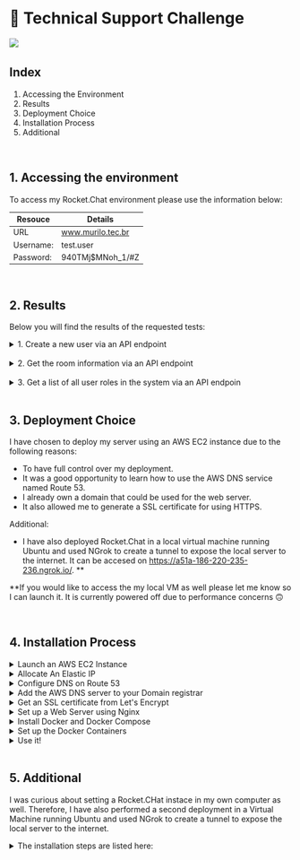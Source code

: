 # :rocket: Technical Support Challenge

<img src="https://itcraftapps.com/wp-content/uploads/2019/05/rocket-1.png" height="600px">

## Index
1. Accessing the Environment
2. Results
3. Deployment Choice
4. Installation Process
5. Additional
<br>

## 1. Accessing the environment

To access my Rocket.Chat environment please use the information below:

| Resouce | Details |
| ------------- | ------------- |
| URL  | www.murilo.tec.br  |
| Username:  | test.user  |
| Password:  | 940TMj$MNoh_1/#Z  |
<br>

## 2. Results
Below you will find the results of the requested tests:
  
  <details><summary>1. Create a new user via an API endpoint</summary><br>
    <p>Admin user:</p>
    <img src="https://github.com/mpinheiro-it/Rocket.Chat_ES_Murilo_Pinheiro/blob/main/0-Creating-New-Admin-User.png" height="400px">
    <p>Regular user:</p>
    <img src="https://github.com/mpinheiro-it/Rocket.Chat_ES_Murilo_Pinheiro/blob/main/01-Creating-New-User.png" height="400px">
    <p>Regular user logged in:</p>
    <img src="https://github.com/mpinheiro-it/Rocket.Chat_ES_Murilo_Pinheiro/blob/main/1-New-User-Logged-In.png" height="400px" width="1000px">    
  </details>
    <br>
    
  <details><summary>2. Get the room information via an API endpoint</summary><br>    
    <img src="https://github.com/mpinheiro-it/Rocket.Chat_ES_Murilo_Pinheiro/blob/main/2-Room-Information.png" height="400px">    
  </details><br>
  
   <details><summary>3. Get a list of all user roles in the system via an API endpoin</summary><br>    
    <img src="https://github.com/mpinheiro-it/Rocket.Chat_ES_Murilo_Pinheiro/blob/main/3-List-Of-Users-And-Roles.png" height="400px">
   </details><br>

## 3. Deployment Choice

I have chosen to deploy my server using an AWS EC2 instance due to the following reasons:

- To have full control over my deployment.
- It was a good opportunity to learn how to use the AWS DNS service named Route 53. 
- I already own a domain that could be used for the web server.
- It also allowed me to generate a SSL certificate for using HTTPS.

Additional:

- I have also deployed Rocket.Chat in a local virtual machine running Ubuntu and used NGrok to create a tunnel to expose the local server to the internet. It can be accesed on https://a51a-186-220-235-236.ngrok.io/. **

**If you would like to access the my local VM as well please let me know so I can launch it. It is currently powered off due to performance concerns :upside_down_face:


<br>

## 4. Installation Process

<details><summary>Launch an AWS EC2 Instance</summary>
<p><br>
Log into AWS console, open the "EC2" service, click on "Instances" in the left sidebar and click on "Launch Instance" to setup a new EC2 instance. Now follow the steps below:
<li>In the first step search for "Ubuntu Server 18.04 LTS" with "64-bit (x86)" architecture and click on "Select"</li>
<li>Select an instance type of your choice and click "Next"</li>
<li>Adjust the instance details as needed or keep the defaults. Proceed with "Next"</li>
<li>Adjust the storage size and configuration as needed and click on "Next"</li>
<li>Make sure to add a tag called "Name" and assign a value</li>
<li>Allow "SSH", "HTTP" and "HTTPS" in the security group configuration, proceed with "Review and Launch"</li>
<li>Review your instance configuration and confirm with "Launch"</li>
<li>Choose an existing key pair or create a new one and click on "Launch Instance"</li>
</p>
</details>

<details><summary>Allocate An Elastic IP</summary>
<p><br>
Back in the "EC2" service dashboard, click on "Elastic IPs" in the left sidebar:
<li>Click on "Allocate New Address"</li>
<li>Select "Amazon's pool of IPv4 addresses" and click on "Allocate"</li>
<li>Click on the newly created IP address and select "Associate Elastic IP address"</li>
<li>Select your instance and click "Associate"</li>
<li>In the details below, copy the "Public DNS". You will need it in the DNS step.
(It should be in a format like this: ec2-18-197-161-168.eu-central-1.compute.amazonaws.com)</li>
</p>
</details>

<details><summary>Configure DNS on Route 53</summary>
<p><br>
Open the "Route 53" service dashboard:

<li>Create a new hosted zone by clicking on "Create Hosted Zone":</li>
<li>Enter your domain name and select "Public Hosted Zone" as type, then click on "Create"</li>
<li>Select your newly created zone and click on "Create Record Set"</li>
<li>Enter "www" as subdomain (if desired), select Type "CNAME", enter the Public DNS name from the above step to the value field and click "Create"
Click on "Allocate New Address"</li>
</p>
</details>

<details><summary>Add the AWS DNS server to your Domain registrar</summary>
<p><br>
Once you finish creating your "Route 53" hosted zone, the dashboard should display the AWS DNS servers for which the trafic should be routed to:
<img src="https://github.com/mpinheiro-it/Rocket.Chat_ES_Murilo_Pinheiro/blob/main/DNS-Servers.png">

These servers should be added as DNS servers for your domain.

In my case, my domain registrar is Registro.br. I accomplished this by following the steps below:

<li>Log in to registro.br with my personal account and selecting the desired domain. </li>
<li>Navigate to the "DNS" section of the page and click on "Change DNS Servers"</li>
<li>Add each one of the servers provided by AWS on the list and click "ok"</li>
<li>It will probably be needed to wait for a few hours for the changes to take place</li>
</p>
</details>

<details><summary>Get an SSL certificate from Let's Encrypt</summary>
<p><br>
  
<li>Access the EC2 instance via SSH:  </li>
  
 ```
  ssh -i <path_to_key_file.pem> ubuntu@<public_ip_address> 
 ```  

Install certbot using apt:
  
  ```
 sudo apt update
 sudo apt install certbot  
  ```
 
Obtain certificate from Let's Encrypt:
  
   ```
  sudo certbot certonly --standalone --email <emailaddress@email.com> -d <domain.com> -d <subdomain.domain.com>
  
  ```
</p>
</details>
  

<details><summary>Set up a Web Server using Nginx</summary>
<p><br>
  
Install Nginx web server:
  
 ```
  sudo apt-get install nginx
 ```  

Backup the default config file for reference:
  
  ```
 cd /etc/nginx/sites-available
 sudo mv default default.reference 
  ```
 
Create a new site configuration for Rocket.Chat:
  
   ```
  sudo nano /etc/nginx/sites-available/default
  
  ```
The configuration file should contain these details listed below. Make sure to replace ABC.DOMAIN.COM with your domain (it appears 4 times). Make sure to update it in the path to your key files as well.
  
  ```
   server {
     listen 443 ssl;

     server_name <ABC.DOMAIN.COM>;

     ssl_certificate /etc/letsencrypt/live/<ABC.DOMAIN.COM>/fullchain.pem;
     ssl_certificate_key /etc/letsencrypt/live/<ABC.DOMAIN.COM>/privkey.pem;
     ssl_protocols TLSv1 TLSv1.1 TLSv1.2;
     ssl_prefer_server_ciphers on;
     ssl_ciphers 'EECDH+AESGCM:EDH+AESGCM:AES256+EECDH:AES256+EDH';

     root /usr/share/nginx/html;
     index index.html index.htm;

     # Make site accessible from http://localhost/
     server_name localhost;

     location / {
         proxy_pass http://localhost:3000/;
         proxy_http_version 1.1;
         proxy_set_header Upgrade $http_upgrade;
         proxy_set_header Connection "upgrade";
         proxy_set_header Host $http_host;
         proxy_set_header X-Real-IP $remote_addr;
         proxy_set_header X-Forwarded-For $proxy_add_x_forwarded_for;
         proxy_set_header X-Forwarded-Proto http;
         proxy_set_header X-Nginx-Proxy true;
         proxy_redirect off;
     }
 }

 server {
     listen 80;

     server_name <ABC.DOMAIN.COM>;

     return 301 https://$host$request_uri;
 }
  
  ```

Test the Nginx configuration to make sure there are no syntax errors:
  
   ```
   sudo nginx -t
   ```
  
If the syntax test went successful, restart Nginx:
  
  ```
  sudo systemctl restart nginx
  ```
Confirm that it is running properly by opening a web browser and going to your domain name. You will get a page stating "502 Bad Gateway". This is expected, since the Rocket.Chat backend is not yet running. Make sure the SSL connection is working properly by clicking the lock icon next to the address bar, make sure it's valid and issued by "Let's Encrypt Authority X3". 
</p>
</details>

<details><summary>Install Docker and Docker Compose</summary>
<p><br>
  
Install Docker (and any dependencies):
  
 ```
 sudo apt-get update
 sudo apt-get install apt-transport-https ca-certificates curl gnupg-agent software-properties-common
 curl -fsSL https://download.docker.com/linux/ubuntu/gpg | sudo apt-key add -
 sudo apt-key fingerprint 0EBFCD88
 # confirm the fingerprint matches "9DC8 5822 9FC7 DD38 854A E2D8 8D81 803C 0EBF CD88"
 sudo add-apt-repository "deb [arch=amd64] https://download.docker.com/linux/ubuntu $(lsb_release -cs) stable"
 sudo apt-get update
 sudo apt-get install docker-ce docker-ce-cli containerd.io
  
 ```  

Install docker-compose:
  
  ```
 sudo curl -L "https://github.com/docker/compose/releases/download/1.26.0/docker-compose-$(uname -s)-$(uname -m)" -o /usr/local/bin/docker-compose
 sudo chmod +x /usr/local/bin/docker-compose
  ```
 
</p>
</details>
  
<details><summary>Set up the Docker Containers</summary>
<p><br>
  
Create local directories:
  
 ```
 sudo mkdir -p /opt/docker/rocket.chat/data/runtime/db
 sudo mkdir -p /opt/docker/rocket.chat/data/dump
  
 ```  

Create the docker-compose.yml file:
  
  ```
  sudo nano /opt/docker/rocket.chat/docker-compose.yml
  ```

Add the configuration details below. Make sure to replace ABC.DOMAIN.COM with your actual domain name again:
  
  ```
   version: '2'

 services:
   rocketchat:
     image: rocket.chat:latest
     command: >
       bash -c
         "for i in `seq 1 30`; do
           node main.js &&
           s=$$? && break || s=$$?;
           echo \"Tried $$i times. Waiting 5 secs...\";
           sleep 5;
         done; (exit $$s)"
     restart: unless-stopped
     volumes:
       - ./uploads:/app/uploads
     environment:
       - PORT=3000
       - ROOT_URL=https://<ABC.DOMAIN.COM>
       - MONGO_URL=mongodb://mongo:27017/rocketchat
       - MONGO_OPLOG_URL=mongodb://mongo:27017/local
     depends_on:
       - mongo
     ports:
       - 3000:3000

   mongo:
     image: mongo:4.0
     restart: unless-stopped
     command: mongod --smallfiles --oplogSize 128 --replSet rs0 --storageEngine=mmapv1
     volumes:
       - ./data/runtime/db:/data/db
       - ./data/dump:/dump

   # this container's job is just to run the command to initialize the replica set.
   # it will run the command and remove himself (it will not stay running)
   mongo-init-replica:
     image: mongo:4.0
     command: >
       bash -c
         "for i in `seq 1 30`; do
           mongo mongo/rocketchat --eval \"
             rs.initiate({
               _id: 'rs0',
               members: [ { _id: 0, host: 'localhost:27017' } ]})\" &&
           s=$$? && break || s=$$?;
           echo \"Tried $$i times. Waiting 5 secs...\";
           sleep 5;
         done; (exit $$s)"
     depends_on:
     - mongo
  ```
  
Start containers:
  
  ```
 cd /opt/docker/rocket.chat
 sudo docker-compose up -d
  ```

Wait a bit for the replica set to be initialized for MongoDB (about 30-60 seconds) and confirm Rocket.Chat is running properly:
  
  ```
  sudo docker-compose logs -f rocketchat
  ```
</p>
</details>
  
<details><summary>Use it!</summary>
<p><br>
  
Login to your site. In my case, it is https://www.murilo.tec.br.  
Note: the first user to login will be an administrator user.

</p>
</details>
<br>
   
## 5. Additional
  
I was curious about setting a Rocket.CHat instace in my own computer as well. Therefore, I have also performed a second deployment in a Virtual Machine running Ubuntu and used NGrok to create a tunnel to expose the local server to the internet. 
  
  <details><summary>The installation steps are listed here:</summary>
  
  1. Install Oracle VirtualBox - https://www.virtualbox.org/wiki/Downloads
  2. Download the Ubuntu 20.04.3 LTS ISO - https://ubuntu.com/download/desktop
  3. Create a local virtual machine running Ubuntu. Configuration steps on: 
      https://ubuntu.com/tutorials/how-to-run-ubuntu-desktop-on-a-virtual-machine-using-virtualbox#1-overview
  4. Install it on the Linux VM using the Rocket.Chat Snap:
    
      ```
      sudo snap install rocketchat-server
      ```
  5. Install and configure Ngrok :       

      ```
      sudo apt update
      sudo apt install snapd
      sudo snap install ngrok
      ```

      Then create the tunnel:
      ```
      ngrok http 3000
      ```
  
  6. Use it!<br>
      My localhost server: https://a51a-186-220-235-236.ngrok.io/.
     <img src="https://github.com/mpinheiro-it/Rocket.Chat_ES_Murilo_Pinheiro/blob/main/4-Localhost-Server.png">
  </details>
